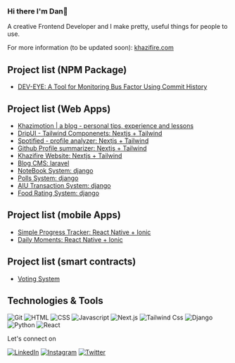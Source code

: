 ### Hi there I'm Dan👋
A creative Frontend Developer and I make pretty, useful things for people to use.

For more information (to be updated soon): [khazifire.com](https://khazifire.com)
## Project list (NPM Package)
- [DEV-EYE: A Tool for Monitoring Bus Factor Using Commit History](https://github.com/MUICT-SERU/dev-eye)

## Project list (Web Apps)
- [Khazimotion | a blog - personal tips, experience and lessons](https://Khazimotion.com)
- [DripUI - Tailwind Componenets: Nextjs + Tailwind](https://github.com/khazifire/DripUI)
- [Spotified - profile analyzer: Nextjs + Tailwind](https://github.com/khazifire/spotified)
- [Github Profile summarizer: Nextjs + Tailwind](https://github.com/khazifire)
- [Khazifire Website: Nextjs + Tailwind](https://khazifire.com)
- [Blog CMS: laravel](https://github.com/khazifire/portfolio_and_blogcms)
- [NoteBook System: django](https://github.com/khazifire/NoteBook)
- [Polls System: django](https://github.com/khazifire/polls)
- [AIU Transaction System: django](https://github.com/khazifire/AiuTransactionSystem)
- [Food Rating System: django](https://github.com/khazifire/FoodRattingSystem)


## Project list (mobile Apps)
- [Simple Progress Tracker: React Native + Ionic](https://github.com/khazifire/TRACKT)
- [Daily Moments: React Native + Ionic](https://github.com/khazifire/Daily-Moments)

## Project list (smart contracts)
- [Voting System](https://github.com/khazifire/VotingSys-SmartContract)

<!-- ## other
- [COR](https://cor.run/)
 -->

## Technologies & Tools
![Git](https://img.shields.io/badge/-Git-000?style=flat&logo=git&logoColor=white&color=404254)
![HTML](https://img.shields.io/badge/-HTML-000?style=flat&logo=html5&logoColor=white&color=404254)
![CSS](https://img.shields.io/badge/-CSS-000?style=flat&logo=css3&logoColor=white&color=404254)
![Javascript](https://img.shields.io/badge/-Javascript-000?style=flat&logo=Javascript&logoColor=white&color=404254)
![Next.js](https://img.shields.io/badge/-next-000?style=flat&logo=nextjs&logoColor=white&color=404254)
![Tailwind Css](https://img.shields.io/badge/-tailwind-000?style=flat&logo=tailwind&logoColor=white&color=404254)
![Django](https://img.shields.io/badge/-django-000?style=flat&logo=djangot&logoColor=white&color=404254)
![Python](https://img.shields.io/badge/-python-000?style=flat&logo=python&logoColor=white&color=404254)
![React](https://img.shields.io/badge/-react-000?style=flat&logo=react&logoColor=white&color=404254)

<!-- ## Stats
![Grace's GitHub stats](https://github-readme-stats.vercel.app/api?username=dankazim&show_icons=true&theme=dracula) -->

Let's connect on 

[![LinkedIn](https://img.shields.io/badge/-linkedin-blue?style=for-the-badge&logo=linkedin)](https://www.linkedin.com/in/khazifire/) [![Instagram](https://img.shields.io/badge/instagram-red?&style=for-the-badge&logo=instagram&logoColor=white)](https://www.instagram.com/khazifire)
[![Twitter](https://img.shields.io/badge/-twitter-white?style=for-the-badge&logo=twitter)](https://twitter.com/khazifire)
